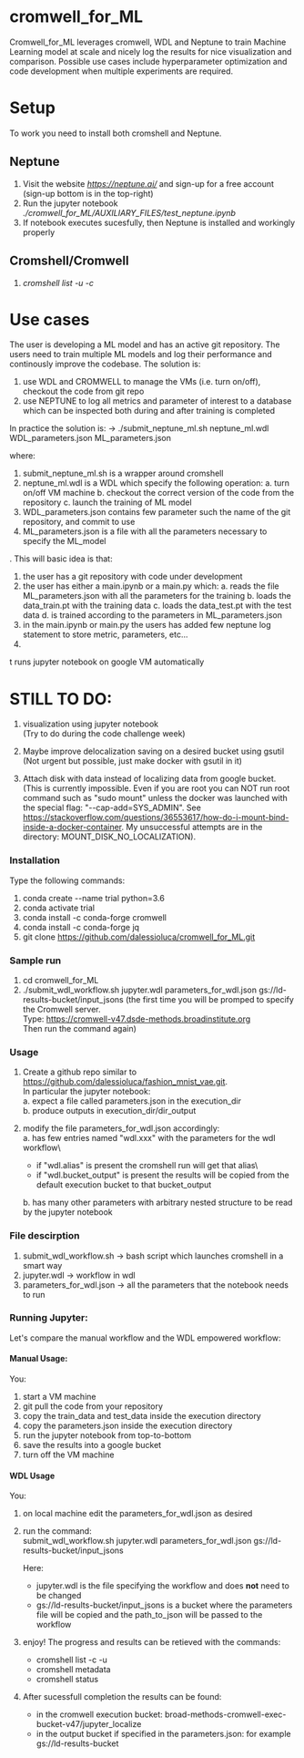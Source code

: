 # cromwell_for_ML
Cromwell_for_ML leverages cromwell, WDL and Neptune to train Machine Learning model at scale and nicely log the results for nice visualization and comparison. 
Possible use cases include hyperparameter optimization and code development when multiple experiments are required.

# Setup
To work you need to install both cromshell and Neptune.

## Neptune
1. Visit the website *https://neptune.ai/* and sign-up for a free account (sign-up bottom is in the top-right)
2. Run the jupyter notebook *./cromwell_for_ML/AUXILIARY_FILES/test_neptune.ipynb*
3. If notebook executes sucesfully, then Neptune is installed and workingly properly

## Cromshell/Cromwell
1. *cromshell list -u -c*


# Use cases
The user is developing a ML model and has an active git repository. 
The users need to train multiple ML models and log their performance and continously improve the codebase.
The solution is:
1. use WDL and CROMWELL to manage the VMs (i.e. turn on/off), checkout the code from git repo
2. use NEPTUNE to log all metrics and parameter of interest to a database which can be inspected both during and after training is completed

In practice the solution is: 
-> ./submit_neptune_ml.sh neptune_ml.wdl WDL_parameters.json ML_parameters.json

where:
1. submit_neptune_ml.sh is a wrapper around cromshell
2. neptune_ml.wdl is a WDL which specify the following operation:
	a. turn on/off VM machine
	b. checkout the correct version of the code from the repository
	c. launch the training of ML model
3. WDL_parameters.json contains few parameter such the name of the git repository, and commit to use
4. ML_parameters.json is a file with all the parameters necessary to specify the ML_model


. This will basic idea is that:
1. the user has a git repository with code under development
2. the user has either a main.ipynb or a main.py which:
	a. reads the file ML_parameters.json with all the parameters for the training
	b. loads the data_train.pt with the training data
	c. loads the data_test.pt with the test data
	d. is trained according to the parameters in ML_parameters.json
3. in the main.ipynb or main.py the users has added few neptune log statement to store metric, parameters, etc...
4. 




t runs jupyter notebook on google VM automatically 

# STILL TO DO:
1. visualization using jupyter notebook \
(Try to do during the code challenge week)

2. Maybe improve delocalization saving on a desired bucket using gsutil \
(Not urgent but possible, just make docker with gsutil in it)

3. Attach disk with data instead of localizing data from google bucket. \
(This is currently impossible. Even if you are root you can NOT run root command such as "sudo mount" unless the docker was launched with the special flag: "--cap-add=SYS_ADMIN". See https://stackoverflow.com/questions/36553617/how-do-i-mount-bind-inside-a-docker-container. My unsuccessful attempts are in the directory: MOUNT_DISK_NO_LOCALIZATION).  

### Installation
Type the following commands:
1. conda create --name trial python=3.6
2. conda activate trial
3. conda install -c conda-forge cromwell
4. conda install -c conda-forge jq
5. git clone https://github.com/dalessioluca/cromwell_for_ML.git

### Sample run
1. cd cromwell_for_ML
2. ./submit_wdl_workflow.sh jupyter.wdl parameters_for_wdl.json gs://ld-results-bucket/input_jsons
   (the first time you will be promped to specify the Cromwell server. \
    Type: https://cromwell-v47.dsde-methods.broadinstitute.org \
    Then run the command again)

### Usage
1. Create a github repo similar to https://github.com/dalessioluca/fashion_mnist_vae.git. \
   In particular the jupyter notebook:\
   a. expect a file called parameters.json in the execution_dir\
   b. produce outputs in execution_dir/dir_output
2. modify the file parameters_for_wdl.json accordingly:\
   a. has few entries named "wdl.xxx" with the parameters for the wdl workflow\
	- if "wdl.alias" is present the cromshell run will get that alias\
	- if "wdl.bucket_output" is present the results will be copied from the default execution bucket to that bucket_output 
   
   b. has many other parameters with arbitrary nested structure to be read by the jupyter notebook
   

### File descirption
1. submit_wdl_workflow.sh -> bash script which launches cromshell in a smart way
2. jupyter.wdl -> workflow in wdl 
3. parameters_for_wdl.json -> all the parameters that the notebook needs to run


### Running Jupyter:

Let's compare the manual workflow and the WDL empowered workflow:

#### Manual Usage: 
You:
1. start a VM machine
2. git pull the code from your repository
3. copy the train_data and test_data inside the execution directory 
4. copy the parameters.json inside the execution directory
5. run the jupyter notebook from top-to-bottom
6. save the results into a google bucket
7. turn off the VM machine

#### WDL Usage
You:
1. on local machine edit the parameters_for_wdl.json as desired
2. run the command:\
   submit_wdl_workflow.sh jupyter.wdl parameters_for_wdl.json gs://ld-results-bucket/input_jsons 

   Here: 
   - jupyter.wdl is the file specifying the workflow and does **not** need to be changed
   - gs://ld-results-bucket/input_jsons is a bucket where the parameters file will be copied and the path_to_json will be passed to the workflow	
   
3. enjoy! The progress and results can be retieved with the commands: 
   - cromshell list -c -u
   - cromshell metadata
   - cromshell status
   
4. After sucessfull completion the results can be found:
   - in the cromwell execution bucket: broad-methods-cromwell-exec-bucket-v47/jupyter_localize
   - in the output bucket if specified in the parameters.json: for example gs://ld-results-bucket
